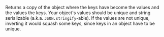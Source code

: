 Returns a copy of the object where the keys have become the values and the values the keys. Your object's values should be unique and string serializable (a.k.a. `JSON.stringify`-able). If the values are not unique, inverting it would squash some keys, since keys in an object have to be unique.
